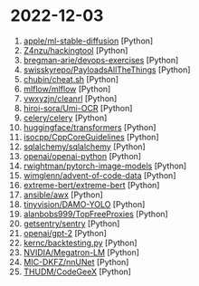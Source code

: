 # 2022-12-03

1. [apple/ml-stable-diffusion](https://github.com/apple/ml-stable-diffusion "Stable Diffusion with Core ML on Apple Silicon") [Python]
2. [Z4nzu/hackingtool](https://github.com/Z4nzu/hackingtool "ALL IN ONE Hacking Tool For Hackers") [Python]
3. [bregman-arie/devops-exercises](https://github.com/bregman-arie/devops-exercises "Linux, Jenkins, AWS, SRE, Prometheus, Docker, Python, Ansible, Git, Kubernetes, Terraform, OpenStack, SQL, NoSQL, Azure, GCP, DNS, Elastic, Network, Virtualization. DevOps Interview Questions") [Python]
4. [swisskyrepo/PayloadsAllTheThings](https://github.com/swisskyrepo/PayloadsAllTheThings "A list of useful payloads and bypass for Web Application Security and Pentest/CTF") [Python]
5. [chubin/cheat.sh](https://github.com/chubin/cheat.sh "the only cheat sheet you need") [Python]
6. [mlflow/mlflow](https://github.com/mlflow/mlflow "Open source platform for the machine learning lifecycle") [Python]
7. [vwxyzjn/cleanrl](https://github.com/vwxyzjn/cleanrl "High-quality single file implementation of Deep Reinforcement Learning algorithms with research-friendly features (PPO, DQN, C51, DDPG, TD3, SAC, PPG)") [Python]
8. [hiroi-sora/Umi-OCR](https://github.com/hiroi-sora/Umi-OCR "OCR图片转文字识别软件，完全离线。截屏/批量导入图片，支持多国语言、合并段落、竖排文字。可排除水印区域，提取干净的文本。基于 PaddleOCR 。") [Python]
9. [celery/celery](https://github.com/celery/celery "Distributed Task Queue (development branch)") [Python]
10. [huggingface/transformers](https://github.com/huggingface/transformers "🤗 Transformers: State-of-the-art Machine Learning for Pytorch, TensorFlow, and JAX.") [Python]
11. [isocpp/CppCoreGuidelines](https://github.com/isocpp/CppCoreGuidelines "The C++ Core Guidelines are a set of tried-and-true guidelines, rules, and best practices about coding in C++") [Python]
12. [sqlalchemy/sqlalchemy](https://github.com/sqlalchemy/sqlalchemy "The Database Toolkit for Python") [Python]
13. [openai/openai-python](https://github.com/openai/openai-python "") [Python]
14. [rwightman/pytorch-image-models](https://github.com/rwightman/pytorch-image-models "PyTorch image models, scripts, pretrained weights -- ResNet, ResNeXT, EfficientNet, EfficientNetV2, NFNet, Vision Transformer, MixNet, MobileNet-V3/V2, RegNet, DPN, CSPNet, and more") [Python]
15. [wimglenn/advent-of-code-data](https://github.com/wimglenn/advent-of-code-data "Get your Advent of Code data with a single import statement") [Python]
16. [extreme-bert/extreme-bert](https://github.com/extreme-bert/extreme-bert "ExtremeBERT is a toolkit that accelerates the pretraining of customized language models on customized datasets, described in the paper “ExtremeBERT: A Toolkit for Accelerating Pretraining of Customized BERT”.") [Python]
17. [ansible/awx](https://github.com/ansible/awx "AWX provides a web-based user interface, REST API, and task engine built on top of Ansible. It is one of the upstream projects for Red Hat Ansible Automation Platform.") [Python]
18. [tinyvision/DAMO-YOLO](https://github.com/tinyvision/DAMO-YOLO "DAMO-YOLO: a fast and accurate object detection method with some new techs, including NAS backbones, efficient RepGFPN, ZeroHead, AlignedOTA, and distillation enhancement.") [Python]
19. [alanbobs999/TopFreeProxies](https://github.com/alanbobs999/TopFreeProxies "高质量免费节点分享，以及订阅链接收集。") [Python]
20. [getsentry/sentry](https://github.com/getsentry/sentry "Developer-first error tracking and performance monitoring") [Python]
21. [openai/gpt-2](https://github.com/openai/gpt-2 "Code for the paper Language Models are Unsupervised Multitask Learners") [Python]
22. [kernc/backtesting.py](https://github.com/kernc/backtesting.py "🔎 📈 🐍 💰 Backtest trading strategies in Python.") [Python]
23. [NVIDIA/Megatron-LM](https://github.com/NVIDIA/Megatron-LM "Ongoing research training transformer models at scale") [Python]
24. [MIC-DKFZ/nnUNet](https://github.com/MIC-DKFZ/nnUNet "") [Python]
25. [THUDM/CodeGeeX](https://github.com/THUDM/CodeGeeX "CodeGeeX: An Open Multilingual Code Generation Model") [Python]
